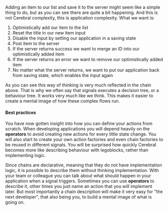 Adding an item to our list and save it to the server might seem like a simple thing to do, but as you can see there are quite a bit happening. And this is not Cerebral complexity, this is application complexity. What we want is:

1. Optimistically add our item to the list
2. Reset the title in our new item input
3. Disable the input by setting our application in a saving state
4. Post item to the server
5. If the server returns success we want to merge an ID into our optimistically added item
6. If the server returns an error we want to remove our optimistically added item
7. No matter what the server returns, we want to put our application back from saving state, which enables the input again

As you can see this way of thinking is very much reflected in the chain above. That is why we often say that signals executes a decision tree, or a behaviour tree. It works very much like we think. This makes it easier to create a mental image of how these complex flows run.

#### Best practices
You have now gotten insight into how you can define your actions from scratch. When developing applications you will depend heavily on the **operators** to avoid creating new actions for every little state change. You will also start to create your own action factories and even chain factories to be reused in different signals. You will be surprised how quickly Cerebral becomes more like describing behaviour with legoblocks, rather than implementing logic.

Since chains are declarative, meaning that they do not have implementation logic, it is possible to describe them without thinking implementation. With your team or colleague you can talk about what should happen in your application when a signal triggers. Sometimes you can use **operators** to describe it, other times you just name an action that you will implement later. But most importantly a chain description will make it very easy for "the next developer", that also being you, to build a mental image of what is going on.
